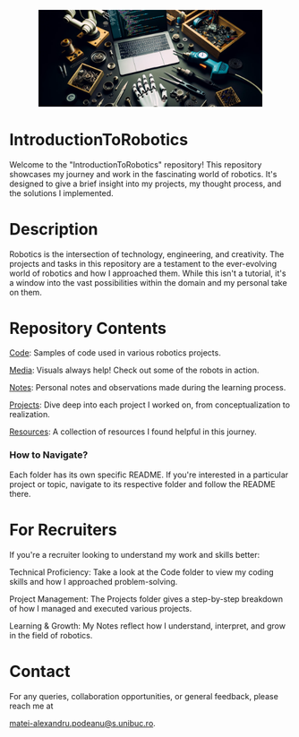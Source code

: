 <p align="center">
  <img src="./media/ITRW.png" alt="Centered Image" width="400"/>
</p>

# IntroductionToRobotics

Welcome to the "IntroductionToRobotics" repository! This repository showcases my journey and work in the fascinating world of robotics. It's designed to give a brief insight into my projects, my thought process, and the solutions I implemented.

# Description
Robotics is the intersection of technology, engineering, and creativity. The projects and tasks in this repository are a testament to the ever-evolving world of robotics and how I approached them. While this isn't a tutorial, it's a window into the vast possibilities within the domain and my personal take on them.

# Repository Contents

[Code](./code/): Samples of code used in various robotics projects.

[Media](./media/): Visuals always help! Check out some of the robots in action.

[Notes](./notes/): Personal notes and observations made during the learning process.

[Projects](./projects/): Dive deep into each project I worked on, from conceptualization to realization.

[Resources](./resources/): A collection of resources I found helpful in this journey.

### How to Navigate?

Each folder has its own specific README. If you're interested in a particular project or topic, navigate to its respective folder and follow the README there.

# For Recruiters
If you're a recruiter looking to understand my work and skills better:

Technical Proficiency: Take a look at the Code folder to view my coding skills and how I approached problem-solving.

Project Management: The Projects folder gives a step-by-step breakdown of how I managed and executed various projects.

Learning & Growth: My Notes reflect how I understand, interpret, and grow in the field of robotics.

# Contact
For any queries, collaboration opportunities, or general feedback, please reach me at

matei-alexandru.podeanu@s.unibuc.ro.

